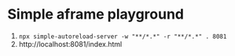 # Simple aframe playground

1. `npx simple-autoreload-server -w "**/*.*" -r "**/*.*" . 8081`
2. http://localhost:8081/index.html
